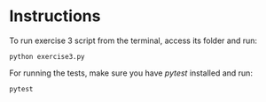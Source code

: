 # Instructions

To run exercise 3 script from the terminal, access its folder and run:
```
python exercise3.py
```

For running the tests, make sure you have *pytest* installed and run:
```
pytest
```